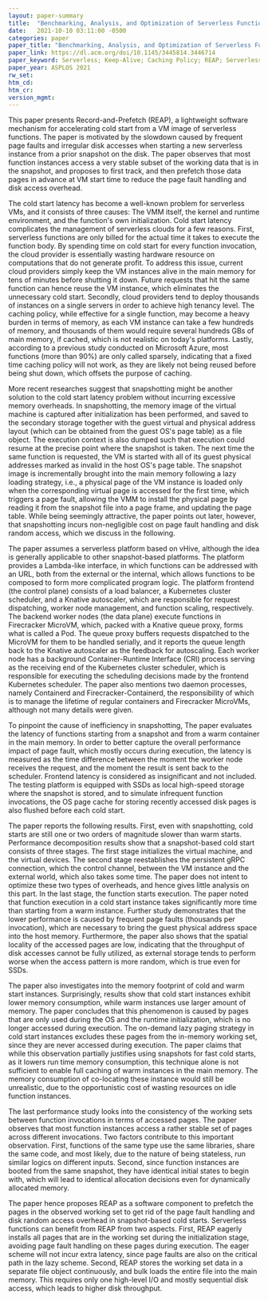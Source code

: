 ```yaml
---
layout: paper-summary
title:  "Benchmarking, Analysis, and Optimization of Serverless Function Snapshots"
date:   2021-10-10 03:11:00 -0500
categories: paper
paper_title: "Benchmarking, Analysis, and Optimization of Serverless Function Snapshots"
paper_link: https://dl.acm.org/doi/10.1145/3445814.3446714
paper_keyword: Serverless; Keep-Alive; Caching Policy; REAP; Serverless Snapshot
paper_year: ASPLOS 2021
rw_set:
htm_cd:
htm_cr:
version_mgmt:
---
```


This paper presents Record-and-Prefetch (REAP), a lightweight software mechanism for accelerating cold start from a 
VM image of serverless functions. The paper is motivated by the slowdown caused by frequent page faults and irregular
disk accesses when starting a new serverless instance from a prior snapshot on the disk. 
The paper observes that most function instances access a very stable subset of the working data that is in the snapshot,
and proposes to first track, and then prefetch those data pages in advance at VM start time to reduce the page 
fault handling and disk access overhead.

The cold start latency has become a well-known problem for serverless VMs, and it consists of three causes: The 
VMM itself, the kernel and runtime environment, and the function's own initialization.
Cold start latency complicates the management of serverless clouds for a few reasons. 
First, serverless functions are only billed for the actual time it takes to execute the function body. By spending
time on cold start for every function invocation, the cloud provider is essentially wasting hardware resource on 
computations that do not generate profit.
To address this issue, current cloud providers simply keep the VM instances alive in the main memory for tens of 
minutes before shutting it down. Future requests that hit the same function can hence reuse the VM instance, which
eliminates the unnecessary cold start.
Secondly, cloud providers tend to deploy thousands of instances on a single servers in order to achieve high tenancy 
level. The caching policy, while effective for a single function, may become a heavy burden in terms of memory, as 
each VM instance can take a few hundreds of memory, and thousands of them would require several hundreds GBs of main
memory, if cached, which is not realistic on today's platforms.
Lastly, according to a previous study conducted on Microsoft Azure, most functions (more than 90%) are only called 
sparsely, indicating that a fixed time caching policy will not work, as they are likely not being reused before 
being shut down, which offsets the purpose of caching.

More recent researches suggest that snapshotting might be another solution to the cold start latency problem without
incurring excessive memory overheads. In snapshotting, the memory image of the virtual machine is captured
after initialization has been performed, and saved to the secondary storage together with the guest virtual and physical
address layout (which can be obtained from the guest OS's page table) as a file object. The execution context is also
dumped such that execution could resume at the precise point where the snapshot is taken.
The next time the same function is requested, the VM is started with all of its guest physical addresses marked as 
invalid in the host OS's page table. The snapshot image is incrementally brought into the main memory following a 
lazy loading strategy, i.e., a physical page of the VM instance is loaded only when the corresponding virtual 
page is accessed for the first time, which triggers a page fault, allowing the VMM to install the physical page
by reading it from the snapshot file into a page frame, and updating the page table. 
While being seemingly attractive, the paper points out later, however, that snapshotting incurs non-negligible cost
on page fault handling and disk random access, which we discuss in the following.

The paper assumes a serverless platform based on vHive, although the idea is generally applicable
to other snapshot-based platforms. The platform provides a Lambda-like interface, in which functions can be addressed
with an URL, both from the external or the internal, which allows functions to be composed to form more complicated
program logic. The platform frontend (the control plane) consists of a load balancer, a Kubernetes cluster scheduler, 
and a Knative autoscaler, which are responsible for request dispatching, worker node management, and function scaling, 
respectively. 
The backend worker nodes (the data plane) execute functions in Firecracker MicroVM, which, packed with a Knative queue 
proxy, forms what is called a Pod. The queue proxy buffers requests dispatched to the MicroVM for them to be handled 
serially, and it reports the queue length back to the Knative autoscaler as the feedback for autoscaling.
Each worker node has a background Container-Runtime Interface (CRI) process serving as the receiving end of the 
Kubernetes cluster scheduler, which is responsible for executing the scheduling decisions made by the frontend
Kubernetes scheduler. The paper also mentions two daemon processes, namely Containerd and Firecracker-Containerd, the
responsibility of which is to manage the lifetime of regular containers and Firecracker MicroVMs, although not many
details were given.

To pinpoint the cause of inefficiency in snapshotting, The paper evaluates the latency of functions starting from a 
snapshot and from a warm container in the main memory. In order to better capture the overall performance impact of 
page fault, which mostly occurs during execution, the latency is measured as the time difference between the 
moment the worker node receives the request, and the moment the result is sent back to the scheduler. 
Frontend latency is considered as insignificant and not included.
The testing platform is equipped with SSDs as local high-speed storage where the snapshot is stored, and to simulate
infrequent function invocations, the OS page cache for storing recently accessed disk pages is also flushed before
each cold start.

The paper reports the following results.
First, even with snapshotting, cold starts are still one or two orders of magnitude slower than warm starts. 
Performance decomposition results show that a snapshot-based cold start consists of three stages. The first stage
initializes the virtual machine, and the virtual devices. 
The second stage reestablishes the persistent gRPC connection, which the control channel, between the VM instance 
and the external world, which also takes some time.
The paper does not intent to optimize these two types of overheads, and hence gives little analysis on this part.
In the last stage, the function starts execution. The paper noted that function execution in a cold start instance
takes significantly more time than starting from a warm instance. 
Further study demonstrates that the lower performance is caused by frequent page faults (thousands per invocation), 
which are necessary to bring the guest physical address space into the host memory. 
Furthermore, the paper also shows that the spatial locality of the accessed pages are low, indicating that the 
throughput of disk accesses cannot be fully utilized, as external storage tends to perform worse when the access pattern
is more random, which is true even for SSDs.

The paper also investigates into the memory footprint of cold and warm start instances. Surprisingly, results show
that cold start instances exhibit lower memory consumption, while warm instances use larger amount of memory.
The paper concludes that this phenomenon is caused by pages that are only used during the OS and the runtime 
initialization, which is no longer accessed during execution. The on-demand lazy paging strategy in cold start 
instances excludes these pages from the in-memory working set, since they are never accessed during execution.
The paper claims that while this observation partially justifies using snapshots for fast cold starts, as it lowers
run time memory consumption, this technique alone is not sufficient to enable full caching of warm instances in
the main memory. The memory consumption of co-locating these instance would still be unrealistic, due to the 
opportunistic cost of wasting resources on idle function instances.

The last performance study looks into the consistency of the working sets between function invocations in terms of 
accessed pages. The paper observes that most function instances access a rather stable set of pages 
across different invocations. Two factors contribute to this important observation. First, functions of the same 
type use the same libraries, share the same code, and most likely, due to the nature of being stateless, run 
similar logics on different inputs. Second, since function instances are booted from the same snapshot, they
have identical initial states to begin with, which will lead to identical allocation decisions even for dynamically
allocated memory.

The paper hence proposes REAP as a software component to prefetch the pages in the observed working set to get rid
of the page fault handling and disk random access overhead in snapshot-based cold starts. 
Serverless functions can benefit from REAP from two aspects. First, REAP eagerly installs all pages that are in the
working set during the initialization stage, avoiding page fault handling on these pages during execution. 
The eager scheme will not incur extra latency, since page faults are also on the critical path in the lazy scheme.
Second, REAP stores the working set data in a separate file object continuously, and bulk loads the entire file
into the main memory. This requires only one high-level I/O and mostly sequential disk access, which 
leads to higher disk throughput.
